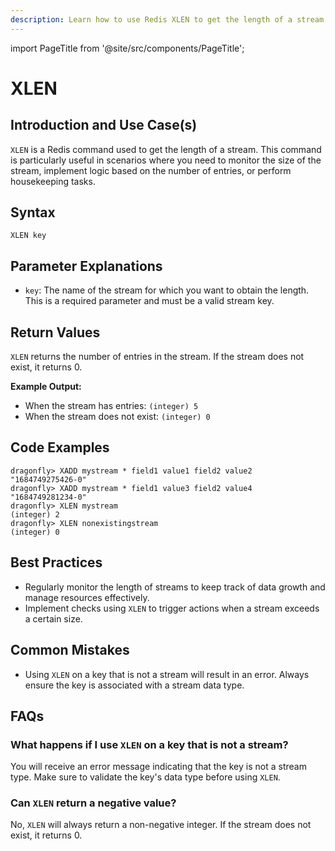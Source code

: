 ```yaml
---
description: Learn how to use Redis XLEN to get the length of a stream.
---
```


import PageTitle from '@site/src/components/PageTitle';

# XLEN

<PageTitle title="Redis XLEN Explained (Better Than Official Docs)" />

## Introduction and Use Case(s)

`XLEN` is a Redis command used to get the length of a stream. This command is particularly useful in scenarios where you need to monitor the size of the stream, implement logic based on the number of entries, or perform housekeeping tasks.

## Syntax

```cli
XLEN key
```

## Parameter Explanations

- `key`: The name of the stream for which you want to obtain the length. This is a required parameter and must be a valid stream key.

## Return Values

`XLEN` returns the number of entries in the stream. If the stream does not exist, it returns 0.

**Example Output:**

- When the stream has entries: `(integer) 5`
- When the stream does not exist: `(integer) 0`

## Code Examples

```cli
dragonfly> XADD mystream * field1 value1 field2 value2
"1684749275426-0"
dragonfly> XADD mystream * field1 value3 field2 value4
"1684749281234-0"
dragonfly> XLEN mystream
(integer) 2
dragonfly> XLEN nonexistingstream
(integer) 0
```

## Best Practices

- Regularly monitor the length of streams to keep track of data growth and manage resources effectively.
- Implement checks using `XLEN` to trigger actions when a stream exceeds a certain size.

## Common Mistakes

- Using `XLEN` on a key that is not a stream will result in an error. Always ensure the key is associated with a stream data type.

## FAQs

### What happens if I use `XLEN` on a key that is not a stream?

You will receive an error message indicating that the key is not a stream type. Make sure to validate the key's data type before using `XLEN`.

### Can `XLEN` return a negative value?

No, `XLEN` will always return a non-negative integer. If the stream does not exist, it returns 0.
